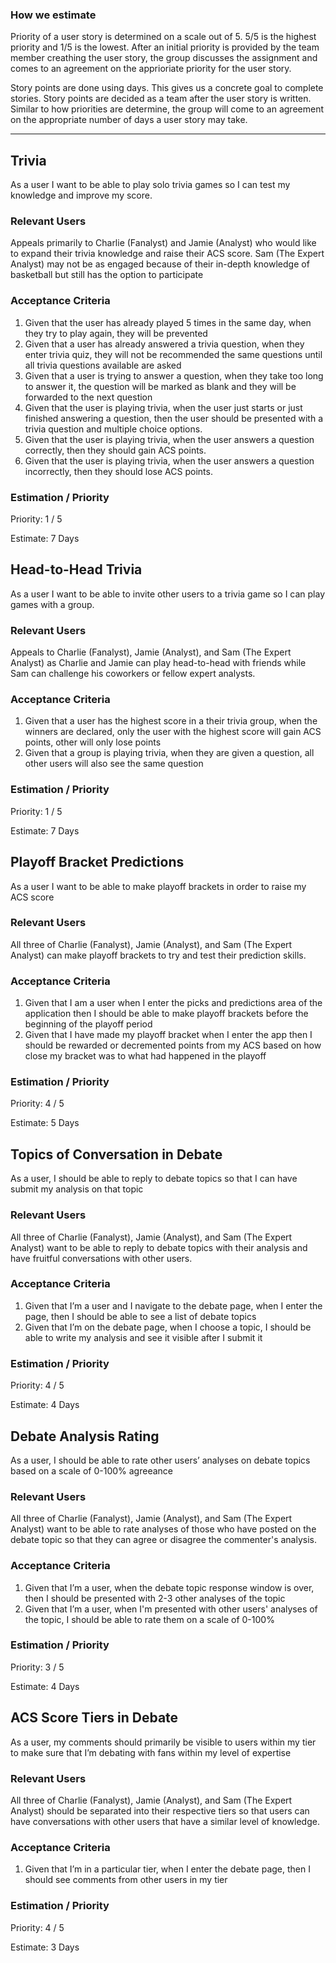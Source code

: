 ### How we estimate

Priority of a user story is determined on a scale out of 5. 5/5 is the highest priority and 1/5 is the lowest.
After an initial priority is provided by the team member creathing the user story, the group discusses the assignment and comes to an agreement on the apprioriate priority for the user story.

Story points are done using days. This gives us a concrete goal to complete stories.
Story points are decided as a team after the user story is written. Similar to how priorities are determine, the group will come to an agreement on the appropriate number of days a user story may take.

---

## Trivia

As a user I want to be able to play solo trivia games so I can test my knowledge and improve my score.

### Relevant Users

Appeals primarily to Charlie (Fanalyst) and Jamie (Analyst) who would like to expand their trivia knowledge and raise their ACS score.
Sam (The Expert Analyst) may not be as engaged because of their in-depth knowledge of basketball but still has the option to participate

### Acceptance Criteria

1. Given that the user has already played 5 times in the same day, when they try to play again, they will be prevented
2. Given that a user has already answered a trivia question, when they enter trivia quiz, they will not be recommended the same questions until all trivia questions available are asked
3. Given that a user is trying to answer a question, when they take too long to answer it, the question will be marked as blank and they will be forwarded to the next question
4. Given that the user is playing trivia, when the user just starts or just finished answering a question, then the user should be presented with a trivia question and multiple choice options.
5. Given that the user is playing trivia, when the user answers a question correctly, then they should gain ACS points.
6. Given that the user is playing trivia, when the user answers a question incorrectly, then they should lose ACS points.

### Estimation / Priority

Priority: 1 / 5

Estimate: 7 Days

## Head-to-Head Trivia

As a user I want to be able to invite other users to a trivia game so I can play games with a group.

### Relevant Users

Appeals to Charlie (Fanalyst), Jamie (Analyst), and Sam (The Expert Analyst) as Charlie and Jamie can play head-to-head with friends while Sam can challenge his coworkers or fellow expert analysts.

### Acceptance Criteria

1. Given that a user has the highest score in a their trivia group, when the winners are declared, only the user with the highest score will gain ACS points, other will only lose points
2. Given that a group is playing trivia, when they are given a question, all other users will also see the same question

### Estimation / Priority

Priority: 1 / 5

Estimate: 7 Days

## Playoff Bracket Predictions

As a user I want to be able to make playoff brackets in order to raise my ACS score

### Relevant Users

All three of Charlie (Fanalyst), Jamie (Analyst), and Sam (The Expert Analyst) can make playoff brackets to try and test their prediction skills.

### Acceptance Criteria

1. Given that I am a user when I enter the picks and predictions area of the application then I should be able to make playoff brackets before the beginning of the playoff period
2. Given that I have made my playoff bracket when I enter the app then I should be rewarded or decremented points from my ACS based on how close my bracket was to what had happened in the playoff

### Estimation / Priority

Priority: 4 / 5

Estimate: 5 Days

## Topics of Conversation in Debate

As a user, I should be able to reply to debate topics so that I can have submit my analysis on that topic

### Relevant Users

All three of Charlie (Fanalyst), Jamie (Analyst), and Sam (The Expert Analyst) want to be able to reply to debate topics with their analysis and have fruitful conversations with other users.

### Acceptance Criteria

1. Given that I’m a user and I navigate to the debate page, when I enter the page, then I should be able to see a list of debate topics
2. Given that I’m on the debate page, when I choose a topic, I should be able to write my analysis and see it visible after I submit it

### Estimation / Priority

Priority: 4 / 5

Estimate: 4 Days

## Debate Analysis Rating

As a user, I should be able to rate other users’ analyses on debate topics based on a scale of 0-100% agreeance

### Relevant Users

All three of Charlie (Fanalyst), Jamie (Analyst), and Sam (The Expert Analyst) want to be able to rate analyses of those who have posted on the debate topic so that they can agree or disagree the commenter's analysis.

### Acceptance Criteria

1. Given that I’m a user, when the debate topic response window is over, then I should be presented with 2-3 other analyses of the topic
2. Given that I’m a user, when I'm presented with other users' analyses of the topic, I should be able to rate them on a scale of 0-100%

### Estimation / Priority

Priority: 3 / 5

Estimate: 4 Days

## ACS Score Tiers in Debate

As a user, my comments should primarily be visible to users within my tier to make sure that I’m debating with fans within my level of expertise

### Relevant Users

All three of Charlie (Fanalyst), Jamie (Analyst), and Sam (The Expert Analyst) should be separated into their respective tiers so that users can have conversations with other users that have a similar level of knowledge.

### Acceptance Criteria

1. Given that I’m in a particular tier, when I enter the debate page, then I should see comments from other users in my tier

### Estimation / Priority

Priority: 4 / 5

Estimate: 3 Days
